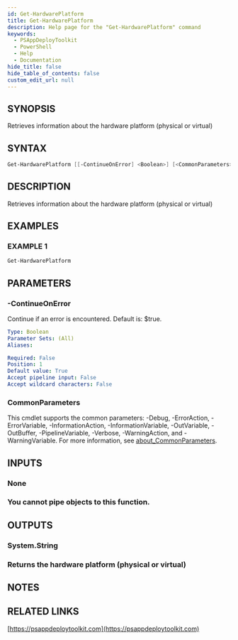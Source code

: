 ```yaml
---
id: Get-HardwarePlatform
title: Get-HardwarePlatform
description: Help page for the "Get-HardwarePlatform" command
keywords:
  - PSAppDeployToolkit
  - PowerShell
  - Help
  - Documentation
hide_title: false
hide_table_of_contents: false
custom_edit_url: null
---
```


## SYNOPSIS

Retrieves information about the hardware platform (physical or virtual)

## SYNTAX

```powershell
Get-HardwarePlatform [[-ContinueOnError] <Boolean>] [<CommonParameters>]
```

## DESCRIPTION

Retrieves information about the hardware platform (physical or virtual)

## EXAMPLES

### EXAMPLE 1

```powershell
Get-HardwarePlatform
```

## PARAMETERS

### -ContinueOnError

Continue if an error is encountered.
Default is: $true.

```yaml
Type: Boolean
Parameter Sets: (All)
Aliases:

Required: False
Position: 1
Default value: True
Accept pipeline input: False
Accept wildcard characters: False
```

### CommonParameters

This cmdlet supports the common parameters: -Debug, -ErrorAction, -ErrorVariable, -InformationAction, -InformationVariable, -OutVariable, -OutBuffer, -PipelineVariable, -Verbose, -WarningAction, and -WarningVariable. For more information, see [about_CommonParameters](http://go.microsoft.com/fwlink/?LinkID=113216).

## INPUTS

### None

### You cannot pipe objects to this function.
## OUTPUTS

### System.String

### Returns the hardware platform (physical or virtual)
## NOTES

## RELATED LINKS

[https://psappdeploytoolkit.com](https://psappdeploytoolkit.com)

